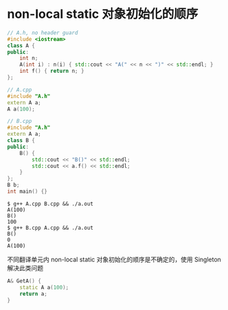 # non-local static 对象初始化的顺序

```cpp
// A.h, no header guard
#include <iostream>
class A {
public:
    int n;
    A(int i) : n(i) { std::cout << "A(" << n << ")" << std::endl; }
    int f() { return n; }
};

// A.cpp
#include "A.h"
extern A a;
A a(100);

// B.cpp
#include "A.h"
extern A a;
class B {
public:
    B() {
        std::cout << "B()" << std::endl;
        std::cout << a.f() << std::endl;
    }
};
B b;
int main() {}
```

```shell
$ g++ A.cpp B.cpp && ./a.out
A(100)
B()
100
$ g++ B.cpp A.cpp && ./a.out
B()
0
A(100)
```

不同翻译单元内 non-local static 对象初始化的顺序是不确定的，使用 Singleton 解决此类问题

```cpp
A& GetA() {
    static A a(100);
    return a;
}
```
